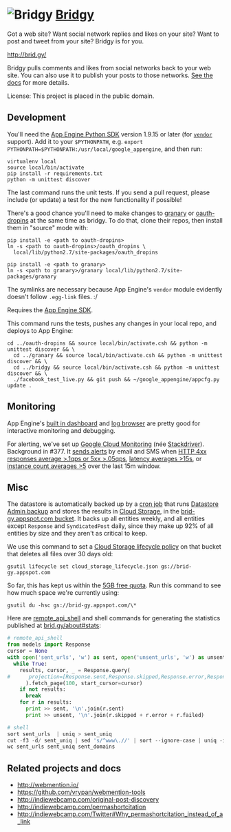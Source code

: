 ![Bridgy](https://raw.github.com/snarfed/bridgy/master/static/bridgy_logo_thumb.jpg) [Bridgy](http://brid.gy/)
===

Got a web site? Want social network replies and likes on your site? Want to post and tweet from your site? Bridgy is for you.

http://brid.gy/

Bridgy pulls comments and likes from social networks back to your web site. You
can also use it to publish your posts to those networks.
[See the docs](https://www.brid.gy/about) for more details.

License: This project is placed in the public domain.


Development
---
You'll need the
[App Engine Python SDK](https://cloud.google.com/appengine/downloads#Google_App_Engine_SDK_for_Python)
version 1.9.15 or later (for
[`vendor`](https://cloud.google.com/appengine/docs/python/tools/libraries27#vendoring)
support). Add it to your `$PYTHONPATH`, e.g.
`export PYTHONPATH=$PYTHONPATH:/usr/local/google_appengine`, and then run:

```
virtualenv local
source local/bin/activate
pip install -r requirements.txt
python -m unittest discover
```

The last command runs the unit tests. If you send a pull request, please include
(or update) a test for the new functionality if possible!

There's a good chance you'll need to make changes to
[granary](https://github.com/snarfed/granary) or
[oauth-dropins](https://github.com/snarfed/oauth-dropins) at the same time as
bridgy. To do that, clone their repos, then install them in "source" mode with:

```
pip install -e <path to oauth-dropins>
ln -s <path to oauth-dropins>/oauth_dropins \
  local/lib/python2.7/site-packages/oauth_dropins

pip install -e <path to granary>
ln -s <path to granary>/granary local/lib/python2.7/site-packages/granary
```

The symlinks are necessary because App Engine's `vendor` module evidently
doesn't follow `.egg-link` files. :/

Requires the [App Engine SDK](https://developers.google.com/appengine/downloads).

This command runs the tests, pushes any changes in your local repo, and
deploys to App Engine:

```shell
cd ../oauth-dropins && source local/bin/activate.csh && python -m unittest discover && \
  cd ../granary && source local/bin/activate.csh && python -m unittest discover && \
  cd ../bridgy && source local/bin/activate.csh && python -m unittest discover && \
  ./facebook_test_live.py && git push && ~/google_appengine/appcfg.py update .
```


Monitoring
---

App Engine's [built in dashboard](https://appengine.google.com/dashboard?&app_id=s~brid-gy) and [log browser](https://console.developers.google.com/project/brid-gy/logs) are pretty good for interactive monitoring and debugging.

For alerting, we've set up [Google Cloud Monitoring](https://app.google.stackdriver.com/services/app-engine/brid-gy/) (née [Stackdriver](http://en.wikipedia.org/wiki/Stackdriver)). Background in #377. It [sends alerts](https://app.google.stackdriver.com/policy-advanced) by email and SMS when [HTTP 4xx responses average >.1qps or 5xx >.05qps](https://app.google.stackdriver.com/policy-advanced/650c6f24-17c1-41ac-afda-90a1e56e82c1), [latency averages >15s](https://app.google.stackdriver.com/policy-advanced/2c0006f3-7040-4323-b105-8d24b3266ac6), or [instance count averages >5](https://app.google.stackdriver.com/policy-advanced/5cf96390-dc53-4166-b002-4c3b6934f4c3) over the last 15m window.


Misc
---
The datastore is automatically backed up by a
[cron job](https://developers.google.com/appengine/articles/scheduled_backups)
that runs
[Datastore Admin backup](https://developers.google.com/appengine/docs/adminconsole/datastoreadmin#backup_and_restore)
and stores the results in
[Cloud Storage](https://developers.google.com/storage/docs/), in the
[brid-gy.appspot.com bucket](https://console.developers.google.com/project/apps~brid-gy/storage/brid-gy.appspot.com/).
It backs up all entities weekly, and all entities except `Response` and
`SyndicatedPost` daily, since they make up 92% of all entities by size and
they aren't as critical to keep.

We use this command to set a
[Cloud Storage lifecycle policy](https://developers.google.com/storage/docs/lifecycle)
on that bucket that deletes all files over 30 days old:

```
gsutil lifecycle set cloud_storage_lifecycle.json gs://brid-gy.appspot.com
```

So far, this has kept us within the
[5GB free quota](https://developers.google.com/appengine/docs/quotas#Default_Gcs_Bucket).
Run this command to see how much space we're currently using:

```
gsutil du -hsc gs://brid-gy.appspot.com/\*
```

Here are
[remote_api_shell](https://developers.google.com/appengine/articles/remote_api)
and shell commands for generating the statistics published at
[brid.gy/about#stats](http://brid.gy/about#stats):

```py
# remote_api_shell
from models import Response
cursor = None
with open('sent_urls', 'w') as sent, open('unsent_urls', 'w') as unsent:
  while True:
    results, cursor, _ = Response.query(
#      projection=[Response.sent,Response.skipped,Response.error,Response.failed]
      ).fetch_page(100, start_cursor=cursor)
    if not results:
      break
    for r in results:
      print >> sent, '\n'.join(r.sent)
      print >> unsent, '\n'.join(r.skipped + r.error + r.failed)

# shell
sort sent_urls  | uniq > sent_uniq
cut -f3 -d/ sent_uniq | sed 's/^www\.//' | sort --ignore-case | uniq -i > sent_domains
wc sent_urls sent_uniq sent_domains
```


Related projects and docs
---
* http://webmention.io/
* https://github.com/vrypan/webmention-tools
* http://indiewebcamp.com/original-post-discovery
* http://indiewebcamp.com/permashortcitation
* http://indiewebcamp.com/Twitter#Why_permashortcitation_instead_of_a_link
